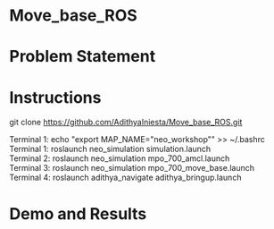 # Move_base_ROS
# Problem Statement

# Instructions 
git clone https://github.com/AdithyaIniesta/Move_base_ROS.git <br>

Terminal 1: echo "export MAP_NAME="neo_workshop"" >> ~/.bashrc <br>
Terminal 1: roslaunch neo_simulation simulation.launch <br>
Terminal 2: roslaunch neo_simulation mpo_700_amcl.launch <br>
Terminal 3: roslaunch neo_simulation mpo_700_move_base.launch <br>
Terminal 4: roslaunch adithya_navigate adithya_bringup.launch <br>

# Demo and Results
